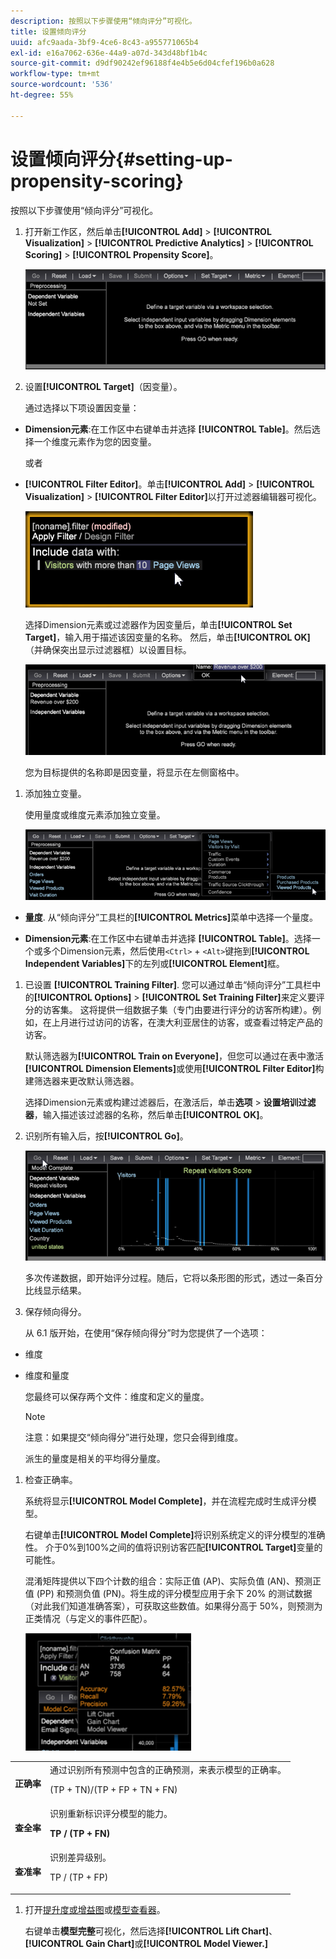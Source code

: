 ```yaml
---
description: 按照以下步骤使用“倾向评分”可视化。
title: 设置倾向评分
uuid: afc9aada-3bf9-4ce6-8c43-a955771065b4
exl-id: e16a7062-636e-44a9-a07d-343d48bf1b4c
source-git-commit: d9df90242ef96188f4e4b5e6d04cfef196b0a628
workflow-type: tm+mt
source-wordcount: '536'
ht-degree: 55%

---
```


# 设置倾向评分{#setting-up-propensity-scoring}

按照以下步骤使用“倾向评分”可视化。

1. 打开新工作区，然后单击&#x200B;**[!UICONTROL Add]** > **[!UICONTROL Visualization]** > **[!UICONTROL Predictive Analytics]** > **[!UICONTROL Scoring]** > **[!UICONTROL Propensity Score]**。

   ![](assets/propensity_visualization.png)

1. 设置&#x200B;**[!UICONTROL Target]**（因变量）。

   通过选择以下项设置因变量：

* **Dimension元素**:在工作区中右键单击并选择 **[!UICONTROL Table]**。然后选择一个维度元素作为您的因变量。

   或者

* **[!UICONTROL Filter Editor]**。单击&#x200B;**[!UICONTROL Add]** > **[!UICONTROL Visualization]** > **[!UICONTROL Filter Editor]**&#x200B;以打开过滤器编辑器可视化。

   ![](assets/propensity_visualization_filter_editor.png)

   选择Dimension元素或过滤器作为因变量后，单击&#x200B;**[!UICONTROL Set Target]**，输入用于描述该因变量的名称。 然后，单击&#x200B;**[!UICONTROL OK]**（并确保突出显示过滤器框）以设置目标。

   ![](assets/propensity_visualization_setTarget.png)

   您为目标提供的名称即是因变量，将显示在左侧窗格中。
1. 添加独立变量。

   使用量度或维度元素添加独立变量。

   ![](assets/propensity_visualization_metrics.png)

* **量度**. 从“倾向评分”工具栏的&#x200B;**[!UICONTROL Metrics]**&#x200B;菜单中选择一个量度。

* **Dimension元素**:在工作区中右键单击并选择 **[!UICONTROL Table]**。选择一个或多个Dimension元素，然后使用`<Ctrl>` + `<Alt>`键拖到&#x200B;**[!UICONTROL Independent Variables]**&#x200B;下的左列或&#x200B;**[!UICONTROL Element]**&#x200B;框。

1. 已设置 **[!UICONTROL Training Filter]**. 您可以通过单击“倾向评分”工具栏中的&#x200B;**[!UICONTROL Options]** > **[!UICONTROL Set Training Filter]**&#x200B;来定义要评分的访客集。 这将提供一组数据子集（专门由要进行评分的访客所构建）。例如，在上月进行过访问的访客，在澳大利亚居住的访客，或查看过特定产品的访客。

   默认筛选器为&#x200B;**[!UICONTROL Train on Everyone]**，但您可以通过在表中激活&#x200B;**[!UICONTROL Dimension Elements]**&#x200B;或使用&#x200B;**[!UICONTROL Filter Editor]**&#x200B;构建筛选器来更改默认筛选器。

   选择Dimension元素或构建过滤器后，在激活后，单击&#x200B;**选项** > **设置培训过滤器**，输入描述该过滤器的名称，然后单击&#x200B;**[!UICONTROL OK]**。
1. 识别所有输入后，按&#x200B;**[!UICONTROL Go]**。

   ![](assets/propensity_visualization_GO.png)

   多次传递数据，即开始评分过程。随后，它将以条形图的形式，透过一条百分比线显示结果。
1. 保存倾向得分。

   从 6.1 版开始，在使用“保存倾向得分”时为您提供了一个选项：

* 维度
* 维度和量度

   您最终可以保存两个文件：维度和定义的量度。

   >[!NOTE]
   >
   >注意：如果提交“倾向得分”进行处理，您只会得到维度。

   派生的量度是相关的平均得分量度。
1. 检查正确率。

   系统将显示&#x200B;**[!UICONTROL Model Complete]**，并在流程完成时生成评分模型。

   右键单击&#x200B;**[!UICONTROL Model Complete]**&#x200B;将识别系统定义的评分模型的准确性。 介于0%到100%之间的值将识别访客匹配&#x200B;**[!UICONTROL Target]**&#x200B;变量的可能性。

   混淆矩阵提供以下四个计数的组合：实际正值 (AP)、实际负值 (AN)、预测正值 (PP) 和预测负值 (PN)。将生成的评分模型应用于余下 20% 的测试数据（对此我们知道准确答案），可获取这些数值。如果得分高于 50%，则预测为正类情况（与定义的事件匹配）。

   ![](assets/propensity_lift_gain_1.png)

<table id="table_154BDD6D294C4ED1B8C15EC33B74B199"> 
 <tbody> 
  <tr> 
   <td colname="col1"><b>正确率</b> </td> 
   <td colname="col2"> 通过识别所有预测中包含的正确预测，来表示模型的正确率。 <p>(TP + TN)/(TP + FP + TN + FN) </p> </td> 
  </tr> 
  <tr> 
   <td colname="col1"><b>查全率</b> </td> 
   <td colname="col2"> 识别重新标识评分模型的能力。 <p><b>TP / (TP + FN)</b> </p> </td> 
  </tr> 
  <tr> 
   <td colname="col1"><b>查准率</b> </td> 
   <td colname="col2">识别差异级别。 <p>TP / (TP + FP) </p> </td> 
  </tr> 
 </tbody> 
</table>

1. 打开[提升度或增益图](../../../../home/c-get-started/c-analysis-vis/c-visitor-propensity/c-propensity-gain-lift-chart.md#concept-0d049f6baf534f7fb97f271843ba6c4a)或[模型查看器](../../../../home/c-get-started/c-analysis-vis/c-visitor-propensity/c-propensity-model-viewer.md#concept-9f2593a8218140b7bd132a4c74e159f9)。

   右键单击&#x200B;**模型完整**&#x200B;可视化，然后选择&#x200B;**[!UICONTROL Lift Chart]**、**[!UICONTROL Gain Chart]**&#x200B;或&#x200B;**[!UICONTROL Model Viewer.]**
